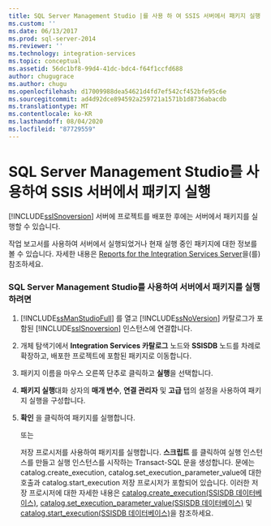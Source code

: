 ```yaml
---
title: SQL Server Management Studio |를 사용 하 여 SSIS 서버에서 패키지 실행 Microsoft Docs
ms.custom: ''
ms.date: 06/13/2017
ms.prod: sql-server-2014
ms.reviewer: ''
ms.technology: integration-services
ms.topic: conceptual
ms.assetid: 56dc1bf8-99d4-41dc-bdc4-f64f1ccfd688
author: chugugrace
ms.author: chugu
ms.openlocfilehash: d17009988dea54621d4fd7ef542cf452bfe95c6e
ms.sourcegitcommit: ad4d92dce894592a259721a1571b1d8736abacdb
ms.translationtype: MT
ms.contentlocale: ko-KR
ms.lasthandoff: 08/04/2020
ms.locfileid: "87729559"
---
```

# <a name="run-a-package-on-the-ssis-server-using-sql-server-management-studio"></a>SQL Server Management Studio를 사용하여 SSIS 서버에서 패키지 실행
  [!INCLUDE[ssISnoversion](../includes/ssisnoversion-md.md)] 서버에 프로젝트를 배포한 후에는 서버에서 패키지를 실행할 수 있습니다.  
  
 작업 보고서를 사용하여 서버에서 실행되었거나 현재 실행 중인 패키지에 대한 정보를 볼 수 있습니다. 자세한 내용은 [Reports for the Integration Services Server](../../2014/integration-services/reports-for-the-integration-services-server.md)을(를) 참조하세요.  
  
### <a name="to-run-a-package-on-the-server-using-sql-server-management-studio"></a>SQL Server Management Studio를 사용하여 서버에서 패키지를 실행하려면  
  
1.  [!INCLUDE[ssManStudioFull](../includes/ssmanstudiofull-md.md)] 를 열고 [!INCLUDE[ssNoVersion](../includes/ssnoversion-md.md)] 카탈로그가 포함된 [!INCLUDE[ssISnoversion](../includes/ssisnoversion-md.md)] 인스턴스에 연결합니다.  
  
2.  개체 탐색기에서 **Integration Services 카탈로그** 노드와 **SSISDB** 노드를 차례로 확장하고, 배포한 프로젝트에 포함된 패키지로 이동합니다.  
  
3.  패키지 이름을 마우스 오른쪽 단추로 클릭하고 **실행**을 선택합니다.  
  
4.  **패키지 실행**대화 상자의 **매개 변수**, **연결 관리자** 및 **고급** 탭의 설정을 사용하여 패키지 실행을 구성합니다.  
  
5.  **확인** 을 클릭하여 패키지를 실행합니다.  
  
     또는  
  
     저장 프로시저를 사용하여 패키지를 실행합니다. **스크립트** 를 클릭하여 실행 인스턴스를 만들고 실행 인스턴스를 시작하는 Transact-SQL 문을 생성합니다. 문에는 catalog.create_execution, catalog.set_execution_parameter_value에 대한 호출과 catalog.start_execution 저장 프로시저가 포함되어 있습니다. 이러한 저장 프로시저에 대한 자세한 내용은 [catalog.create_execution&#40;SSISDB 데이터베이스&#41;](/sql/integration-services/system-stored-procedures/catalog-create-execution-ssisdb-database), [catalog.set_execution_parameter_value&#40;SSISDB 데이터베이스&#41;](/sql/integration-services/system-stored-procedures/catalog-set-execution-parameter-value-ssisdb-database) 및 [catalog.start_execution&#40;SSISDB 데이터베이스&#41;](/sql/integration-services/system-stored-procedures/catalog-start-execution-ssisdb-database)을 참조하세요.  
  
  
